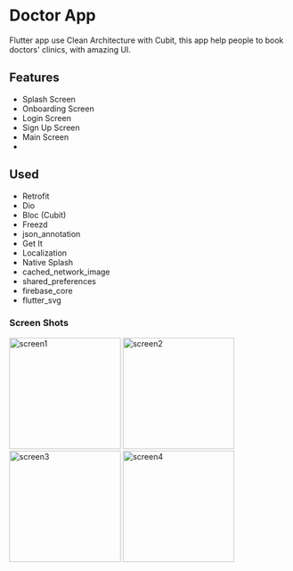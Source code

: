 # Doctor App

Flutter app use Clean Architecture with Cubit, this app help people to book doctors' clinics, with amazing UI.

## Features

- Splash Screen
- Onboarding Screen 
- Login Screen
- Sign Up Screen
- Main Screen
- 

## Used

- Retrofit
- Dio
- Bloc (Cubit)
- Freezd
- json_annotation
- Get It
- Localization
- Native Splash
- cached_network_image
- shared_preferences
- firebase_core
- flutter_svg

### Screen Shots

<div>    
<img src="https://github.com/Moha2001hassan/doctor_app/assets/108886682/0bdfdccc-1cfe-4746-9bc0-11cf9e793956" alt="screen1" width="200">
<img src="https://github.com/Moha2001hassan/doctor_app/assets/108886682/0bdfdccc-1cfe-4746-9bc0-11cf9e793956" alt="screen2" width="200">
<img src="https://github.com/Moha2001hassan/doctor_app/assets/108886682/0bdfdccc-1cfe-4746-9bc0-11cf9e793956" alt="screen3" width="200">
<img src="https://github.com/Moha2001hassan/doctor_app/assets/108886682/0bdfdccc-1cfe-4746-9bc0-11cf9e793956" alt="screen4" width="200">

</div> 







